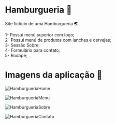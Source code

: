 # Hamburgueria 🍔

Site fictício de uma Hamburgueria 🌏

1- Possui menú superior com logo;<br>
2- Possui menú de produtos com lanches e cervejas;<br>
3- Sessão Sobre;<br>
4- Formulário para contato;<br>
5- Rodapé;<br>

# Imagens da aplicação 📸<br>

![HamburgueriaHome](https://user-images.githubusercontent.com/28484134/190704682-4bf01015-d214-4fe0-ada8-0f194b39394f.jpg)

![HamburgueriaMenu](https://user-images.githubusercontent.com/28484134/190704698-1e8ba5c1-693b-4958-87f1-f1fa7ac71434.jpg)

![HamburgueriaSobre](https://user-images.githubusercontent.com/28484134/190704714-b68685f1-1489-429f-adf2-aa824a4dea80.jpg)

![HamburgueriaContato](https://user-images.githubusercontent.com/28484134/190704730-902a6910-a6ef-4f05-877d-92f7ed005f10.jpg)
